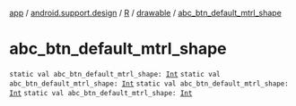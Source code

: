[app](../../../index.md) / [android.support.design](../../index.md) / [R](../index.md) / [drawable](index.md) / [abc_btn_default_mtrl_shape](.)

# abc_btn_default_mtrl_shape

`static val abc_btn_default_mtrl_shape: `[`Int`](https://kotlinlang.org/api/latest/jvm/stdlib/kotlin/-int/index.html)
`static val abc_btn_default_mtrl_shape: `[`Int`](https://kotlinlang.org/api/latest/jvm/stdlib/kotlin/-int/index.html)
`static val abc_btn_default_mtrl_shape: `[`Int`](https://kotlinlang.org/api/latest/jvm/stdlib/kotlin/-int/index.html)
`static val abc_btn_default_mtrl_shape: `[`Int`](https://kotlinlang.org/api/latest/jvm/stdlib/kotlin/-int/index.html)